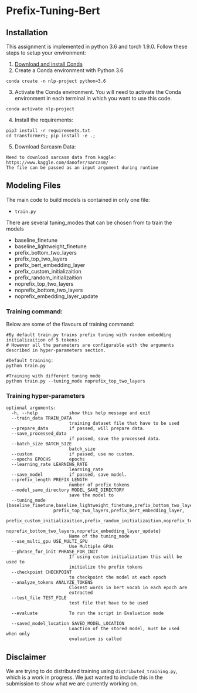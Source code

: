 # Prefix-Tuning-Bert
## Installation

This assignment is implemented in python 3.6 and torch 1.9.0. Follow these steps to setup your environment:

1. [Download and install Conda](https://conda.io/projects/conda/en/latest/user-guide/install/index.html "Download and install Conda")
2. Create a Conda environment with Python 3.6
```
conda create -n nlp-project python=3.6
```

3. Activate the Conda environment. You will need to activate the Conda environment in each terminal in which you want to use this code.
```
conda activate nlp-project
```
4. Install the requirements:
```
pip3 install -r requirements.txt
cd transformers; pip install -e .;
```

5. Download Sarcasm Data:
```
Need to download sarcasm data from kaggle: https://www.kaggle.com/danofer/sarcasm/
The file can be passed as an input argument during runtime
```

## Modeling Files

The main code to build models is contained in only one file:

- `train.py`

There are several tuning_modes that can be chosen from to train the models 
* baseline_finetune
* baseline_lightweight_finetune
* prefix_bottom_two_layers
* prefix_top_two_layers
* prefix_bert_embedding_layer
* prefix_custom_initializaition
* prefix_random_initializaition
* noprefix_top_two_layers
* noprefix_bottom_two_layers
* noprefix_embedding_layer_update

### Training command:

Below are some of the flavours of training command:

```
#By default train.py trains prefix tuning with random embedding initializaition of 5 tokens:
# However all the parameters are configurable with the arguments described in hyper-parameters section.

#Default training:
python train.py

#Training with different tuning mode
python train.py --tuning_mode noprefix_top_two_layers
```
### Training hyper-parameters
```
optional arguments:
  -h, --help            show this help message and exit
  --train_data TRAIN_DATA
                        training dataset file that have to be used
  --prepare_data        if passed, will prepare data.
  --save_processed_data
                        if passed, save the processed data.
  --batch_size BATCH_SIZE
                        batch_size
  --custom              if passed, use no custom.
  --epochs EPOCHS       epochs
  --learning_rate LEARNING_RATE
                        learning_rate
  --save_model          if passed, save model.
  --prefix_length PREFIX_LENGTH
                        number of prefix tokens
  --model_save_directory MODEL_SAVE_DIRECTORY
                        save the model to
  --tuning_mode {baseline_finetune,baseline_lightweight_finetune,prefix_bottom_two_layers,
                  prefix_top_two_layers,prefix_bert_embedding_layer,
                  prefix_custom_initializaition,prefix_random_initializaition,noprefix_top_two_layers,
                  noprefix_bottom_two_layers,noprefix_embedding_layer_update}
                        Name of the tuning_mode
  --use_multi_gpu USE_MULTI_GPU
                        Use Multiple GPUs
  --phrase_for_init PHRASE_FOR_INIT
                        If using custom initialization this will be used to
                        initialize the prefix tokens
  --checkpoint CHECKPOINT
                        to checkpoint the model at each epoch
  --analyze_tokens ANALYZE_TOKENS
                        Closest words in bert vocab in each epoch are
                        extracted
  --test_file TEST_FILE
                        test file that have to be used
  
  --evaluate            To run the script in Evaluation mode
  
  --saved_model_location SAVED_MODEL_LOCATION
                        Loaction of the stored model, must be used when only
                        evaluation is called
```

## Disclaimer

We are trying to do distributed training using `distributed_training.py`, which is a work in progress. We just wanted to include this in the submission to show what we are currently working on.
